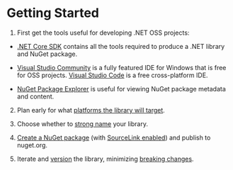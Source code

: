 # Getting Started

1. First get the tools useful for developing .NET OSS projects:

  * [.NET Core SDK](https://www.microsoft.com/net/download) contains all the tools required to produce a .NET library and NuGet package.

  * [Visual Studio Community](https://visualstudio.microsoft.com/downloads/) is a fully featured IDE for Windows that is free for OSS projects. [Visual Studio Code](https://code.visualstudio.com/Download) is a free cross-platform IDE.

  * [NuGet Package Explorer](https://github.com/NuGetPackageExplorer/NuGetPackageExplorer#readme) is useful for viewing NuGet package metadata and content.

2. Plan early for what [platforms the library will target](./cross-platform-targeting.md).

3. Choose whether to [strong name](./strong-naming.md) your library.

4. [Create a NuGet package](./nuget.md) (with [SourceLink enabled](./sourcelink.md)) and publish to nuget.org.

5. Iterate and [version](./versioning.md) the library, minimizing [breaking changes](./breaking-changes.md).
